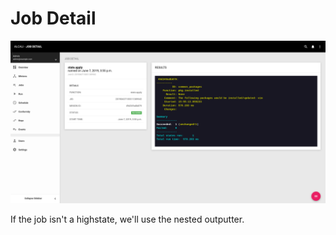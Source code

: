 # Job Detail

![job_detail](../images/job_detail.png)

If the job isn't a highstate, we'll use the nested outputter.

